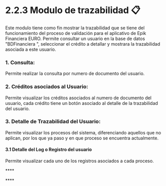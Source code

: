 # 2.2.3 Modulo de trazabilidad 📋

Este modulo tiene como fin mostrar la trazabilidad que se tiene del funcionamiento del proceso de validación para el aplicativo de Epik Financiera EURO. Permite consultar un usuario en la base de datos "BDFinanciera ", seleccionar el crédito a detallar y mostrara la trazabilidad asociada a este usuario.

### 1. Consulta:

Permite realizar la consulta por numero de documento del usuario.

### **2. Créditos asociados al Usuario:**

Permite visualizar los créditos asociados al numero de documento del usuario, cada crédito tiene un botón asociado al detalle de la trazabilidad del usuario.

### 3. Detalle de Trazabilidad del Usuario: 

Permite visualizar los procesos del sistema, diferenciando aquellos que no aplican, por los que ya paso y en que proceso se encuentra actualmente.

#### 3.1 Detalle del Log o Registro del usuario

Permite visualizar cada uno de los registros asociados a cada proceso. 





\*\*\*\*

\*\*\*\*

 

